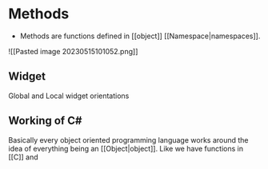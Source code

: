 # Methods
- Methods are functions defined in [[object]] [[Namespace|namespaces]].

![[Pasted image 20230515101052.png]]

## Widget

Global and Local widget orientations

## Working of C# 

Basically every object oriented programming language works around the idea of everything being an [[Object|object]].  Like we have functions in [[C]] and 